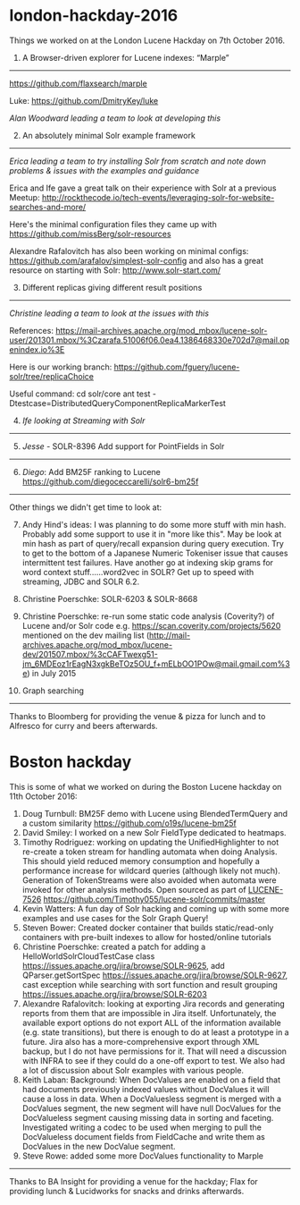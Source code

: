 # london-hackday-2016

Things we worked on at the London Lucene Hackday on 7th October 2016.

1. A Browser-driven explorer for Lucene indexes: “Marple”
------------------------------------------------------------
https://github.com/flaxsearch/marple

Luke: https://github.com/DmitryKey/luke

*Alan Woodward leading a team to look at developing this*

2. An absolutely minimal Solr example framework
------------------------------------------------------------
*Erica leading a team to try installing Solr from scratch and note down problems & issues with the examples and guidance*

Erica and Ife gave a great talk on their experience with Solr at a previous Meetup: http://rockthecode.io/tech-events/leveraging-solr-for-website-searches-and-more/

Here's the minimal configuration files they came up with https://github.com/missBerg/solr-resources

Alexandre Rafalovitch has also been working on minimal configs: https://github.com/arafalov/simplest-solr-config and also has a great resource on starting with Solr: http://www.solr-start.com/

3. Different replicas giving different result positions
------------------------------------------------------------
*Christine leading a team to look at the issues with this*

References: https://mail-archives.apache.org/mod_mbox/lucene-solr-user/201301.mbox/%3Czarafa.51006f06.0ea4.1386468330e702d7@mail.openindex.io%3E

  Here is our working branch: https://github.com/fguery/lucene-solr/tree/replicaChoice

  Useful command:
  cd solr/core
  ant test -Dtestcase=DistributedQueryComponentReplicaMarkerTest

4. *Ife looking at Streaming with Solr*
------------------------------------------------------------

5. *Jesse* - SOLR-8396  Add support for PointFields in Solr
------------------------------------------------------------

6. *Diego*: Add BM25F ranking to Lucene https://github.com/diegoceccarelli/solr6-bm25f
------------------------------------------------------------

Other things we didn't get time to look at:

7. Andy Hind's ideas:
I was planning to do some more stuff with min hash. Probably add some support to use it in "more like this". May be look at min hash as part of query/recall expansion during query execution.
Try to get to the bottom of a Japanese Numeric Tokeniser issue that causes intermittent test failures.
Have another go at indexing skip grams for word context stuff......word2vec in SOLR?
Get up to speed with streaming, JDBC and SOLR 6.2.

5. Christine Poerschke: SOLR-6203 & SOLR-8668

6. Christine Poerschke: re-run some static code analysis (Coverity?) of Lucene and/or Solr code e.g. 
https://scan.coverity.com/projects/5620 mentioned on the dev mailing list (http://mail-archives.apache.org/mod_mbox/lucene-dev/201507.mbox/%3cCAFTwexg51-jm_6MDEoz1rEagN3xgkBeTOz5OU_f+mELbOO1POw@mail.gmail.com%3e) in July 2015

7.  Graph searching

---------------------
Thanks to Bloomberg for providing the venue & pizza for lunch and to Alfresco for curry and beers afterwards.

# Boston hackday

This is some of what we worked on during the Boston Lucene hackday on 11th October 2016:

1. Doug Turnbull: BM25F demo with Lucene using BlendedTermQuery and a custom similarity https://github.com/o19s/lucene-bm25f
2. David Smiley: I worked on a new Solr FieldType dedicated to heatmaps.
3. Timothy Rodriguez: working on updating the UnifiedHighlighter to not re-create a token stream for handling automata when doing Analysis.  This should yield reduced memory consumption and hopefully a performance increase for wildcard queries (although likely not much). Generation of TokenStreams were also avoided when automata were invoked for other analysis methods. Open sourced as part of [LUCENE-7526](https://issues.apache.org/jira/browse/LUCENE-7526) https://github.com/Timothy055/lucene-solr/commits/master
4. Kevin Watters: A fun day of Solr hacking and coming up with some more examples and use cases for the Solr Graph Query!
5. Steven Bower: Created docker container that builds static/read-only containers with pre-built indexes to allow for hosted/online tutorials
6. Christine Poerschke: created a patch for adding a HelloWorldSolrCloudTestCase class https://issues.apache.org/jira/browse/SOLR-9625, add QParser.getSortSpec https://issues.apache.org/jira/browse/SOLR-9627, cast exception while searching with sort function and result grouping https://issues.apache.org/jira/browse/SOLR-6203
7. Alexandre Rafalovitch: looking at exporting Jira records and generating reports from them that are impossible in Jira itself. Unfortunately, the available export options do not export ALL of the information available (e.g. state transitions), but there is enough to do at least a prototype in a future. Jira also has a more-comprehensive export through XML backup, but I do not have permissions for it. That will need a discussion with INFRA to see if they could do a one-off export to test. We also had a lot of discussion about Solr examples with various people.
8. Keith Laban: Background: When DocValues are enabled on a field that had documents previously indexed values without DocValues it will cause a loss in data. When a DocValuesless segment is merged with a DocValues segment, the new segment will have null DocValues for the DocValueless segment causing missing data in sorting and faceting. Investigated writing a codec to be used when merging to pull the DocValueless document fields from FieldCache and write them as DocValues in the new DocValue segment.
9. Steve Rowe: added some more DocValues functionality to Marple




---------------------
Thanks to BA Insight for providing a venue for the hackday; Flax for providing lunch & Lucidworks for snacks and drinks afterwards.

